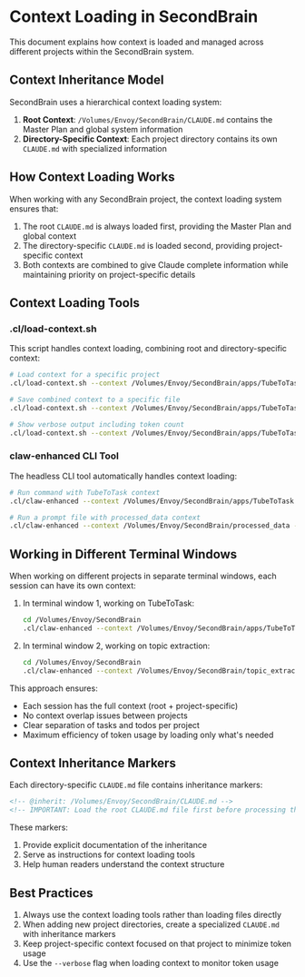 # Context Loading in SecondBrain

This document explains how context is loaded and managed across different projects within the SecondBrain system.

## Context Inheritance Model

SecondBrain uses a hierarchical context loading system:

1. **Root Context**: `/Volumes/Envoy/SecondBrain/CLAUDE.md` contains the Master Plan and global system information
2. **Directory-Specific Context**: Each project directory contains its own `CLAUDE.md` with specialized information

## How Context Loading Works

When working with any SecondBrain project, the context loading system ensures that:

1. The root `CLAUDE.md` is always loaded first, providing the Master Plan and global context
2. The directory-specific `CLAUDE.md` is loaded second, providing project-specific context
3. Both contexts are combined to give Claude complete information while maintaining priority on project-specific details

## Context Loading Tools

### .cl/load-context.sh

This script handles context loading, combining root and directory-specific context:

```bash
# Load context for a specific project
.cl/load-context.sh --context /Volumes/Envoy/SecondBrain/apps/TubeToTask/CLAUDE.md

# Save combined context to a specific file
.cl/load-context.sh --context /Volumes/Envoy/SecondBrain/apps/TubeToTask/CLAUDE.md --output /tmp/combined_context.md

# Show verbose output including token count
.cl/load-context.sh --context /Volumes/Envoy/SecondBrain/apps/TubeToTask/CLAUDE.md --verbose
```

### claw-enhanced CLI Tool

The headless CLI tool automatically handles context loading:

```bash
# Run command with TubeToTask context
.cl/claw-enhanced --context /Volumes/Envoy/SecondBrain/apps/TubeToTask --command "Analyze video transcript"

# Run a prompt file with processed_data context
.cl/claw-enhanced --context /Volumes/Envoy/SecondBrain/processed_data --prompt analysis_prompt.txt
```

## Working in Different Terminal Windows

When working on different projects in separate terminal windows, each session can have its own context:

1. In terminal window 1, working on TubeToTask:
   ```bash
   cd /Volumes/Envoy/SecondBrain
   .cl/claw-enhanced --context /Volumes/Envoy/SecondBrain/apps/TubeToTask [commands]
   ```

2. In terminal window 2, working on topic extraction:
   ```bash
   cd /Volumes/Envoy/SecondBrain
   .cl/claw-enhanced --context /Volumes/Envoy/SecondBrain/topic_extracts [commands]
   ```

This approach ensures:
- Each session has the full context (root + project-specific)
- No context overlap issues between projects
- Clear separation of tasks and todos per project
- Maximum efficiency of token usage by loading only what's needed

## Context Inheritance Markers

Each directory-specific `CLAUDE.md` file contains inheritance markers:

```markdown
<!-- @inherit: /Volumes/Envoy/SecondBrain/CLAUDE.md -->
<!-- IMPORTANT: Load the root CLAUDE.md file first before processing this context -->
```

These markers:
1. Provide explicit documentation of the inheritance
2. Serve as instructions for context loading tools
3. Help human readers understand the context structure

## Best Practices

1. Always use the context loading tools rather than loading files directly
2. When adding new project directories, create a specialized `CLAUDE.md` with inheritance markers
3. Keep project-specific context focused on that project to minimize token usage
4. Use the `--verbose` flag when loading context to monitor token usage